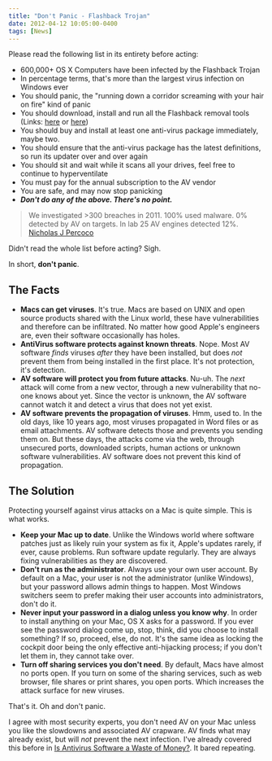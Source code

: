 ```yaml
---
title: "Don't Panic - Flashback Trojan"
date: 2012-04-12 10:05:00-0400
tags: [News]
---
```


Please read the following list in its entirety before acting:

* 600,000+ OS X Computers have been infected by the Flashback Trojan
* In percentage terms, that's more than the largest virus infection on Windows ever
* You should panic, the "running down a corridor screaming with your hair on fire" kind of panic
* You should download, install and run all the Flashback removal tools (Links: [here](http://download.cnet.com/Flashback-Removal-Tool/3000-2239_4-75700492.html?tag=mncol;txt) or [here](http://www.kaspersky.com/about/news/virus/2012/Kaspersky_Lab_Offers_Kaspersky_Flashback_Removal_Tool))
* You should buy and install at least one anti-virus package immediately, maybe two.
* You should ensure that the anti-virus package has the latest definitions, so run its updater over and over again
* You should sit and wait while it scans all your drives, feel free to continue to hyperventilate
* You must pay for the annual subscription to the AV vendor
* You are safe, and may now stop panicking
* **_Don't do any of the above. There's no point._**

> We investigated >300 breaches in 2011. 100% used malware. 0% detected by AV on targets. In lab 25 AV engines detected 12%.  
> [Nicholas J Percoco](https://twitter.com/#!/c7five/status/191496387031085057)

Didn't read the whole list before acting? Sigh.

In short, **don't panic**.

## The Facts

* **Macs can get viruses**. It's true. Macs are based on UNIX and open source products shared with the Linux world, these have vulnerabilities and therefore can be infiltrated. No matter how good Apple's engineers are, even their software occasionally has holes.
* **AntiVirus software protects against known threats**. Nope. Most AV software *finds* viruses *after* they have been installed, but does *not* prevent them from being installed in the first place. It's not protection, it's detection.
* **AV software will protect you from future attacks**. Nu-uh. The *next* attack will come from a new vector, through a new vulnerability that no-one knows about yet. Since the vector is unknown, the AV software cannot watch it and detect a virus that does not yet exist.
* **AV software prevents the propagation of viruses**. Hmm, used to. In the old days, like 10 years ago, most viruses propagated in Word files or as email attachments. AV software detects those and prevents you sending them on. But these days, the attacks come via the web, through unsecured ports, downloaded scripts, human actions or unknown software vulnerabilities. AV software does not prevent this kind of propagation.

## The Solution

Protecting yourself against virus attacks on a Mac is quite simple. This is what works.

* **Keep your Mac up to date**. Unlike the Windows world where software patches just as likely ruin your system as fix it, Apple's updates rarely, if ever, cause problems. Run software update regularly. They are always fixing vulnerabilities as they are discovered.
* **Don't run as the administrator**. Always use your own user account. By default on a Mac, your user is not the administrator (unlike Windows), but your password allows admin things to happen. Most Windows switchers seem to prefer making their user accounts into administrators, don't do it.
* **Never input your password in a dialog unless you know why**. In order to install anything on your Mac, OS X asks for a password. If you ever see the password dialog come up, stop, think, did you choose to install something? If so, proceed, else, do not. It's the same idea as locking the cockpit door being the only effective anti-hijacking process; if you don't let them in, they cannot take over.
* **Turn off sharing services you don't need**. By default, Macs have almost no ports open. If you turn on some of the sharing services, such as web browser, file shares or print shares, you open ports. Which increases the attack surface for new viruses.

That's it. Oh and don't panic.

I agree with most security experts, you don't need AV on your Mac unless you like the slowdowns and associated AV crapware. AV finds what may already exist, but will *not* prevent the next infection.  I've already covered this before in [Is Antivirus Software a Waste of Money?](https://hiltmon.com/blog/2012/03/05/is-antivirus-software-a-waste-of-money/). It bared repeating.
